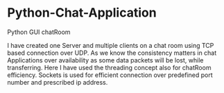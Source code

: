 # Python-Chat-Application
Python GUI chatRoom

I have created one Server and multiple clients on a chat room using TCP based connection over UDP.
As we know the consistency matters in chat Applications over availability as some data packets will be lost, while transferring.
Here I have used the threading concept also for chatRoom efficiency.
Sockets is used for efficient connection over predefined port number and prescribed ip address.
